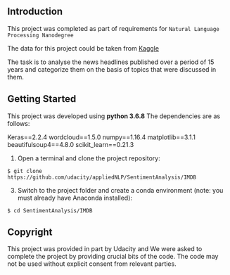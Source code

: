 ## Introduction

This project was completed as part of requirements for `Natural Language Processing Nanodegree`  

The data for this project could be taken from [Kaggle](https://www.kaggle.com/therohk/million-headlines) 

The task is to analyse the news headlines published over a period of 15 years and categorize them on the basis of topics that were discussed in them.  


## Getting Started


This project was developed using **python 3.6.8**  The dependencies are as follows:  

Keras==2.2.4
wordcloud==1.5.0
numpy==1.16.4
matplotlib==3.1.1
beautifulsoup4==4.8.0
scikit_learn==0.21.3
 

1. Open a terminal and clone the project repository:
```
$ git clone https://github.com/udacity/appliedNLP/SentimentAnalysis/IMDB
```

3. Switch to the project folder and create a conda environment (note: you must already have Anaconda installed):
```
$ cd SentimentAnalysis/IMDB
```


## Copyright

This project was provided in part by Udacity and We were asked to complete the project by providing crucial bits of the code. The code may not be used without explicit consent from relevant parties.

